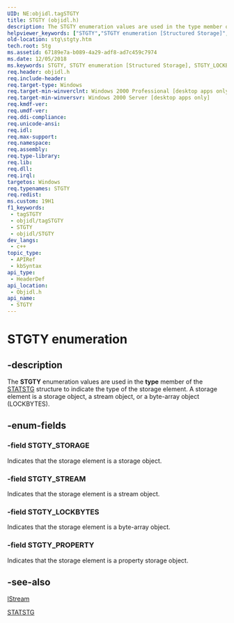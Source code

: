 ```yaml
---
UID: NE:objidl.tagSTGTY
title: STGTY (objidl.h)
description: The STGTY enumeration values are used in the type member of the STATSTG structure to indicate the type of the storage element. A storage element is a storage object, a stream object, or a byte-array object (LOCKBYTES).
helpviewer_keywords: ["STGTY","STGTY enumeration [Structured Storage]","STGTY_LOCKBYTES","STGTY_PROPERTY","STGTY_STORAGE","STGTY_STREAM","_stg_stgty","objidl/STGTY","objidl/STGTY_LOCKBYTES","objidl/STGTY_PROPERTY","objidl/STGTY_STORAGE","objidl/STGTY_STREAM","stg.stgty"]
old-location: stg\stgty.htm
tech.root: Stg
ms.assetid: 67189e7a-b089-4a29-adf8-ad7c459c7974
ms.date: 12/05/2018
ms.keywords: STGTY, STGTY enumeration [Structured Storage], STGTY_LOCKBYTES, STGTY_PROPERTY, STGTY_STORAGE, STGTY_STREAM, _stg_stgty, objidl/STGTY, objidl/STGTY_LOCKBYTES, objidl/STGTY_PROPERTY, objidl/STGTY_STORAGE, objidl/STGTY_STREAM, stg.stgty
req.header: objidl.h
req.include-header: 
req.target-type: Windows
req.target-min-winverclnt: Windows 2000 Professional [desktop apps only]
req.target-min-winversvr: Windows 2000 Server [desktop apps only]
req.kmdf-ver: 
req.umdf-ver: 
req.ddi-compliance: 
req.unicode-ansi: 
req.idl: 
req.max-support: 
req.namespace: 
req.assembly: 
req.type-library: 
req.lib: 
req.dll: 
req.irql: 
targetos: Windows
req.typenames: STGTY
req.redist: 
ms.custom: 19H1
f1_keywords:
 - tagSTGTY
 - objidl/tagSTGTY
 - STGTY
 - objidl/STGTY
dev_langs:
 - c++
topic_type:
 - APIRef
 - kbSyntax
api_type:
 - HeaderDef
api_location:
 - Objidl.h
api_name:
 - STGTY
---
```


# STGTY enumeration


## -description

The 
<b>STGTY</b> enumeration values are used in the <b>type</b> member of the 
<a href="/windows/desktop/api/objidl/ns-objidl-statstg">STATSTG</a> structure to indicate the type of the storage element. A storage element is a storage object, a stream object, or a byte-array object (LOCKBYTES).

## -enum-fields

### -field STGTY_STORAGE

Indicates that the storage element is a storage object.

### -field STGTY_STREAM

Indicates that the storage element is a stream object.

### -field STGTY_LOCKBYTES

Indicates that the storage element is a byte-array object.

### -field STGTY_PROPERTY

Indicates that the storage element is a property storage object.

## -see-also

<a href="/windows/desktop/api/objidl/nn-objidl-istream">IStream</a>



<a href="/windows/desktop/api/objidl/ns-objidl-statstg">STATSTG</a>